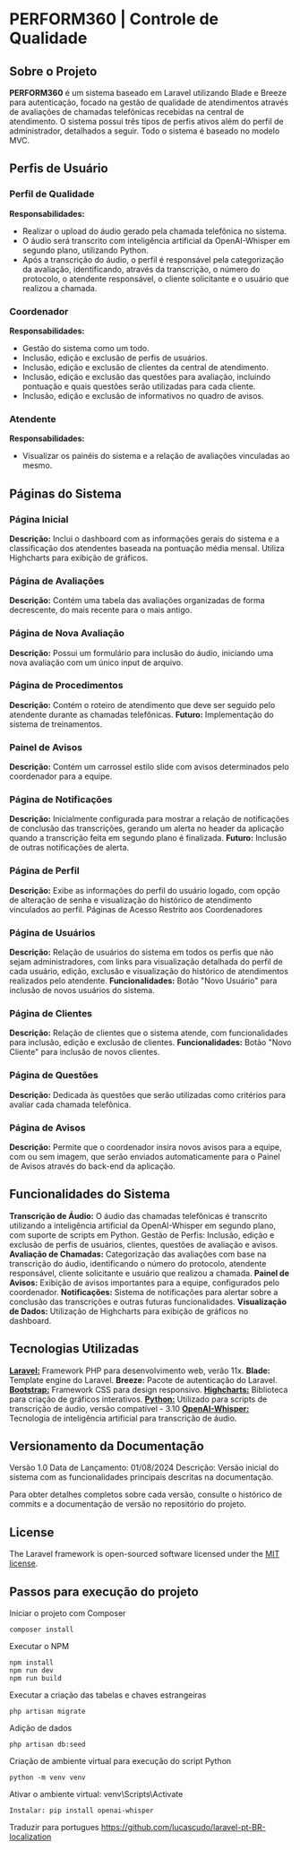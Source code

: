 # PERFORM360 | Controle de Qualidade

## Sobre o Projeto

**PERFORM360** é um sistema baseado em Laravel utilizando Blade e Breeze para autenticação, focado na gestão de qualidade de atendimentos através de avaliações de chamadas telefônicas recebidas na central de atendimento. O sistema possui três tipos de perfis ativos além do perfil de administrador, detalhados a seguir. Todo o sistema é baseado no modelo MVC.

## Perfis de Usuário
### Perfil de Qualidade

**Responsabilidades:**
- Realizar o upload do áudio gerado pela chamada telefônica no sistema.
- O áudio será transcrito com inteligência artificial da OpenAI-Whisper em segundo plano, utilizando Python.
- Após a transcrição do áudio, o perfil é responsável pela categorização da avaliação, identificando, através da transcrição, o número do protocolo, o atendente responsável, o cliente solicitante e o usuário que realizou a chamada.

### Coordenador

**Responsabilidades:**
- Gestão do sistema como um todo.
- Inclusão, edição e exclusão de perfis de usuários.
- Inclusão, edição e exclusão de clientes da central de atendimento.
- Inclusão, edição e exclusão das questões para avaliação, incluindo pontuação e quais questões serão utilizadas para cada cliente.
- Inclusão, edição e exclusão de informativos no quadro de avisos.

### Atendente

**Responsabilidades:**
- Visualizar os painéis do sistema e a relação de avaliações vinculadas ao mesmo.

## Páginas do Sistema
### Página Inicial

**Descrição:** Inclui o dashboard com as informações gerais do sistema e a classificação dos atendentes baseada na pontuação média mensal. Utiliza Highcharts para exibição de gráficos.

### Página de Avaliações

**Descrição:** Contém uma tabela das avaliações organizadas de forma decrescente, do mais recente para o mais antigo.

### Página de Nova Avaliação

**Descrição:** Possui um formulário para inclusão do áudio, iniciando uma nova avaliação com um único input de arquivo.

### Página de Procedimentos

**Descrição:** Contém o roteiro de atendimento que deve ser seguido pelo atendente durante as chamadas telefônicas.
**Futuro:** Implementação do sistema de treinamentos.

### Painel de Avisos

**Descrição:** Contém um carrossel estilo slide com avisos determinados pelo coordenador para a equipe.

### Página de Notificações

**Descrição:** Inicialmente configurada para mostrar a relação de notificações de conclusão das transcrições, gerando um alerta no header da aplicação quando a transcrição feita em segundo plano é finalizada.
**Futuro:** Inclusão de outras notificações de alerta.

### Página de Perfil

**Descrição:** Exibe as informações do perfil do usuário logado, com opção de alteração de senha e visualização do histórico de atendimento vinculados ao perfil.
Páginas de Acesso Restrito aos Coordenadores

### Página de Usuários

**Descrição:** Relação de usuários do sistema em todos os perfis que não sejam administradores, com links para visualização detalhada do perfil de cada usuário, edição, exclusão e visualização do histórico de atendimentos realizados pelo atendente.
**Funcionalidades:** Botão "Novo Usuário" para inclusão de novos usuários do sistema.

### Página de Clientes

**Descrição:** Relação de clientes que o sistema atende, com funcionalidades para inclusão, edição e exclusão de clientes.
**Funcionalidades:** Botão "Novo Cliente" para inclusão de novos clientes.

### Página de Questões

**Descrição:** Dedicada às questões que serão utilizadas como critérios para avaliar cada chamada telefônica.

### Página de Avisos

**Descrição:** Permite que o coordenador insira novos avisos para a equipe, com ou sem imagem, que serão enviados automaticamente para o Painel de Avisos através do back-end da aplicação.

## Funcionalidades do Sistema

**Transcrição de Áudio:** O áudio das chamadas telefônicas é transcrito utilizando a inteligência artificial da OpenAI-Whisper em segundo plano, com suporte de scripts em Python.
Gestão de Perfis: Inclusão, edição e exclusão de perfis de usuários, clientes, questões de avaliação e avisos.
**Avaliação de Chamadas:** Categorização das avaliações com base na transcrição do áudio, identificando o número do protocolo, atendente responsável, cliente solicitante e usuário que realizou a chamada.
**Painel de Avisos:** Exibição de avisos importantes para a equipe, configurados pelo coordenador.
**Notificações:** Sistema de notificações para alertar sobre a conclusão das transcrições e outras futuras funcionalidades.
**Visualização de Dados:** Utilização de Highcharts para exibição de gráficos no dashboard.

## Tecnologias Utilizadas
[**Laravel:**](https://laravel.com/) Framework PHP para desenvolvimento web, verão 11x.
**Blade:** Template engine do Laravel.
**Breeze:** Pacote de autenticação do Laravel.
[**Bootstrap:**](https://getbootstrap.com/) Framework CSS para design responsivo.
[**Highcharts:**](https://www.highcharts.com/) Biblioteca para criação de gráficos interativos.
[**Python:**](https://www.python.org/) Utilizado para scripts de transcrição de áudio, versão compatível - 3.10
[**OpenAI-Whisper:**](https://pypi.org/project/openai-whisper/) Tecnologia de inteligência artificial para transcrição de áudio.

## Versionamento da Documentação
Versão 1.0
Data de Lançamento: 01/08/2024
Descrição: Versão inicial do sistema com as funcionalidades principais descritas na documentação.

Para obter detalhes completos sobre cada versão, consulte o histórico de commits e a documentação de versão no repositório do projeto.

## License

The Laravel framework is open-sourced software licensed under the [MIT license](https://opensource.org/licenses/MIT).


## Passos para execução do projeto

Iniciar o projeto com Composer

    composer install

Executar o NPM

    npm install
    npm run dev
    npm run build

Executar a criação das tabelas e chaves estrangeiras

    php artisan migrate

Adição de dados 

    php artisan db:seed

Criação de ambiente virtual para execução do script Python

    python -m venv venv

Ativar o ambiente virtual: venv\Scripts\Activate
    
    Instalar: pip install openai-whisper

Traduzir para portugues
https://github.com/lucascudo/laravel-pt-BR-localization